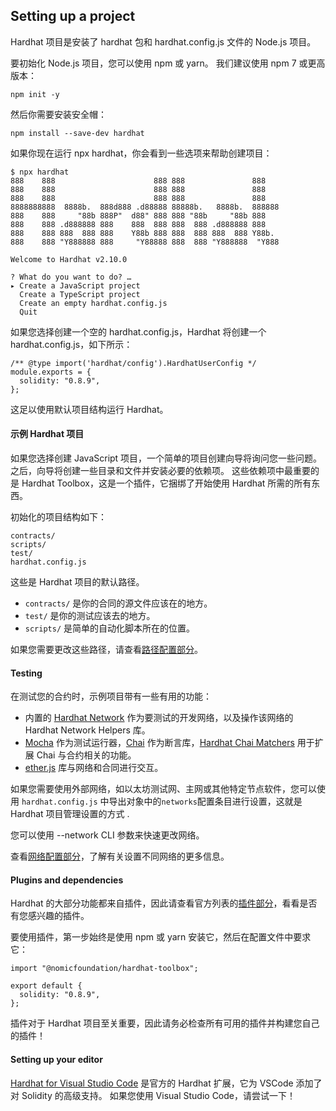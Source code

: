 ## Setting up a project
Hardhat 项目是安装了 hardhat 包和 hardhat.config.js 文件的 Node.js 项目。

要初始化 Node.js 项目，您可以使用 npm 或 yarn。 我们建议使用 npm 7 或更高版本：
```
npm init -y
```
然后你需要安装安全帽：
```
npm install --save-dev hardhat
```
如果你现在运行 npx hardhat，你会看到一些选项来帮助创建项目：
```
$ npx hardhat
888    888                      888 888               888
888    888                      888 888               888
888    888                      888 888               888
8888888888  8888b.  888d888 .d88888 88888b.   8888b.  888888
888    888     "88b 888P"  d88" 888 888 "88b     "88b 888
888    888 .d888888 888    888  888 888  888 .d888888 888
888    888 888  888 888    Y88b 888 888  888 888  888 Y88b.
888    888 "Y888888 888     "Y88888 888  888 "Y888888  "Y888

Welcome to Hardhat v2.10.0

? What do you want to do? …
▸ Create a JavaScript project
  Create a TypeScript project
  Create an empty hardhat.config.js
  Quit
```
如果您选择创建一个空的 hardhat.config.js，Hardhat 将创建一个 hardhat.config.js，如下所示：
```
/** @type import('hardhat/config').HardhatUserConfig */
module.exports = {
  solidity: "0.8.9",
};
```
这足以使用默认项目结构运行 Hardhat。

#### 示例 Hardhat 项目
如果您选择创建 JavaScript 项目，一个简单的项目创建向导将询问您一些问题。 之后，向导将创建一些目录和文件并安装必要的依赖项。 这些依赖项中最重要的是 Hardhat Toolbox，这是一个插件，它捆绑了开始使用 Hardhat 所需的所有东西。

初始化的项目结构如下：
```
contracts/
scripts/
test/
hardhat.config.js
```
这些是 Hardhat 项目的默认路径。
- `contracts/` 是你的合同的源文件应该在的地方。
- `test/` 是你的测试应该去的地方。
- `scripts/` 是简单的自动化脚本所在的位置。
  
如果您需要更改这些路径，请查看[路径配置部分](https://hardhat.org/hardhat-runner/docs/config#path-configuration)。

#### Testing
在测试您的合约时，示例项目带有一些有用的功能：

- 内置的 [Hardhat Network](https://hardhat.org/hardhat-network/docs) 作为要测试的开发网络，以及操作该网络的 Hardhat Network Helpers 库。
- [Mocha](https://mochajs.org/) 作为测试运行器，[Chai](https://chaijs.com/) 作为断言库，[Hardhat Chai Matchers](https://hardhat.org/hardhat-chai-matchers) 用于扩展 Chai 与合约相关的功能。
- [ether.js](https://docs.ethers.io/v5/) 库与网络和合同进行交互。

如果您需要使用外部网络，如以太坊测试网、主网或其他特定节点软件，您可以使用 `hardhat.config.js` 中导出对象中的`networks`配置条目进行设置，这就是 Hardhat 项目管理设置的方式 .

您可以使用 --network CLI 参数来快速更改网络。

查看[网络配置部分](https://hardhat.org/hardhat-runner/docs/config#networks-configuration)，了解有关设置不同网络的更多信息。

#### Plugins and dependencies
Hardhat 的大部分功能都来自插件，因此请查看官方列表的[插件部分](https://hardhat.org/hardhat-runner/plugins)，看看是否有您感兴趣的插件。

要使用插件，第一步始终是使用 npm 或 yarn 安装它，然后在配置文件中要求它：
```
import "@nomicfoundation/hardhat-toolbox";

export default {
  solidity: "0.8.9",
};
```
插件对于 Hardhat 项目至关重要，因此请务必检查所有可用的插件并构建您自己的插件！

#### Setting up your editor
[Hardhat for Visual Studio Code](https://hardhat.org/hardhat-vscode) 是官方的 Hardhat 扩展，它为 VSCode 添加了对 Solidity 的高级支持。 如果您使用 Visual Studio Code，请尝试一下！
